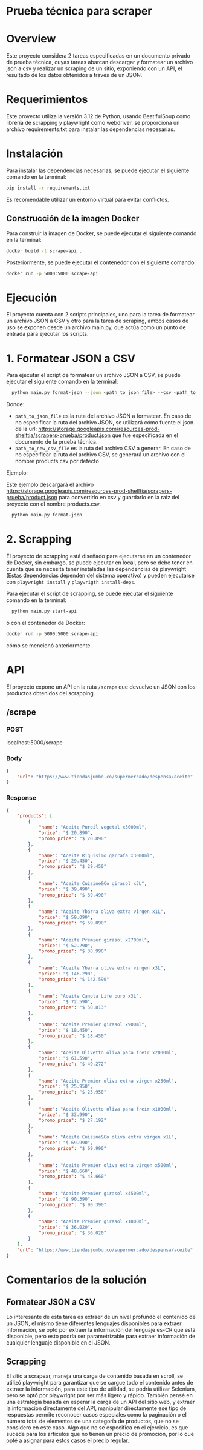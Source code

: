 # Prueba técnica para scraper

# Overview

Este proyecto considera 2 tareas especificadas en un documento privado de prueba técnica, cuyas tareas abarcan
descargar y formatear un archivo json a csv y realizar un scraping de un sitio, exponiendo con un API, el resultado de los datos obtenidos a través de un JSON.

# Requerimientos
Este proyecto utiliza la versión 3.12 de Python, usando BeatifulSoup como librería de scrapping y playwright como webdriver. se proporciona un archivo requirements.txt para instalar las dependencias necesarias.

# Instalación
Para instalar las dependencias necesarias, se puede ejecutar el siguiente comando en la terminal:

```bash
pip install -r requirements.txt
```

Es recomendable utilizar un entorno virtual para evitar conflictos.

## Construcción de la imagen Docker
Para construir la imagen de Docker, se puede ejecutar el siguiente comando en la terminal:

```bash
docker build -t scrape-api .
```

Posteriormente, se puede ejecutar el contenedor con el siguiente comando:

```bash
docker run -p 5000:5000 scrape-api
```

# Ejecución

El proyecto cuenta con 2 scripts principales, uno para la tarea de formatear un archivo JSON a CSV y otro para la tarea de scraping, ambos casos de uso se exponen desde un archivo main.py, que actúa como un punto de entrada para ejecutar los scripts.

# 1. Formatear JSON a CSV

Para ejecutar el script de formatear un archivo JSON a CSV, se puede ejecutar el siguiente comando en la terminal:

```bash
  python main.py format-json --json <path_to_json_file> --csv <path_to_new_csv_file>
```

Donde:
- `path_to_json_file` es la ruta del archivo JSON a formatear. En caso de no especificar la ruta del archivo JSON, se utilizará cómo fuente el json de la url: https://storage.googleapis.com/resources-prod-shelftia/scrapers-prueba/product.json que fue especificada en el documento de la prueba técnica.
- `path_to_new_csv_file` es la ruta del archivo CSV a generar. En caso de no especificar la ruta del archivo CSV, se generará un archivo con el nombre products.csv por defecto

Ejemplo:

Este ejemplo descargará el archivo https://storage.googleapis.com/resources-prod-shelftia/scrapers-prueba/product.json para convertirlo en csv y guardarlo en la raiz del proyecto con el nombre products.csv.

```bash
  python main.py format-json
```

# 2. Scrapping
El proyecto de scrapping está diseñado para ejecutarse en un contenedor de Docker, sin embargo, se puede ejecutar en local, pero se debe tener en cuenta que se necesita tener instaladas las dependencias de playwright (Estas dependencias dependen del sistema operativo) y pueden ejecutarse con `playwright install` y `playwrigth install-deps`.

Para ejecutar el script de scrapping, se puede ejecutar el siguiente comando en la terminal:

```bash
  python main.py start-api
```

ó con el contenedor de Docker:

```bash
docker run -p 5000:5000 scrape-api
```
cómo se mencionó anteriormente.


# API

El proyecto expone un API en la ruta `/scrape` que devuelve un JSON con los productos obtenidos del scrapping.

## /scrape

### POST

localhost:5000/scrape

### Body

```json
{
    "url": "https://www.tiendasjumbo.co/supermercado/despensa/aceite"
}
```

### Response

```json
{
    "products": [
        {
            "name": "Aceite Puroil vegetal x3000ml",
            "price": "$ 20.890",
            "promo_price": "$ 20.890"
        },
        {
            "name": "Aceite Riquisimo garrafa x3000ml",
            "price": "$ 29.450",
            "promo_price": "$ 29.450"
        },
        {
            "name": "Aceite Cuisine&Co girasol x3L",
            "price": "$ 39.490",
            "promo_price": "$ 39.490"
        },
        {
            "name": "Aceite Ybarra oliva extra virgen x1L",
            "price": "$ 59.090",
            "promo_price": "$ 59.090"
        },
        {
            "name": "Aceite Premier girasol x2700ml",
            "price": "$ 52.290",
            "promo_price": "$ 38.990"
        },
        {
            "name": "Aceite Ybarra oliva extra virgen x3L",
            "price": "$ 146.290",
            "promo_price": "$ 142.590"
        },
        {
            "name": "Aceite Canola Life puro x3L",
            "price": "$ 72.590",
            "promo_price": "$ 50.813"
        },
        {
            "name": "Aceite Premier girasol x900ml",
            "price": "$ 18.450",
            "promo_price": "$ 18.450"
        },
        {
            "name": "Aceite Olivetto oliva para freír x2000ml",
            "price": "$ 61.590",
            "promo_price": "$ 49.272"
        },
        {
            "name": "Aceite Premier oliva extra virgen x250ml",
            "price": "$ 25.950",
            "promo_price": "$ 25.950"
        },
        {
            "name": "Aceite Olivetto oliva para freír x1000ml",
            "price": "$ 33.990",
            "promo_price": "$ 27.192"
        },
        {
            "name": "Aceite Cuisine&Co oliva extra virgen x1L",
            "price": "$ 69.990",
            "promo_price": "$ 69.990"
        },
        {
            "name": "Aceite Premier oliva extra virgen x500ml",
            "price": "$ 48.660",
            "promo_price": "$ 48.660"
        },
        {
            "name": "Aceite Premier girasol x4500ml",
            "price": "$ 90.390",
            "promo_price": "$ 90.390"
        },
        {
            "name": "Aceite Premier girasol x1800ml",
            "price": "$ 36.020",
            "promo_price": "$ 36.020"
        }
    ],
    "url": "https://www.tiendasjumbo.co/supermercado/despensa/aceite"
}
```

# Comentarios de la solución

## Formatear JSON a CSV
Lo interesante de esta tarea es extraer de un nivel profundo el contenido de un JSON, el mismo tiene diferentes lenguajes disponibles para extraer información, se optó por extraer la información del lenguaje es-CR que está disponible, pero esto podría ser parametrizable para extraer información de cualquier lenguaje disponible en el JSON.

## Scrapping
El sitio a scrapear, maneja una carga de contenido basada en scroll, se utilizó playwright para garantizar que se cargue todo el contenido antes de extraer la información, para este tipo de utilidad, se podría utilizar Selenium, pero se optó por playwright por ser más ligero y rápido.
También pensé en una estrategia basada en esperar la carga de un API del sitio web, y extraer la información directamente del API, manipular directamente ese tipo de respuestas permite reconocer casos especiales como la paginación o el número total de elementos de una categoría de productos, que no se consideró en este caso.
Algo que no se especifica en el ejercicio, es que sucede para los articulos que no tienen un precio de promoción, por lo que opté a asignar para estos casos el precio regular.